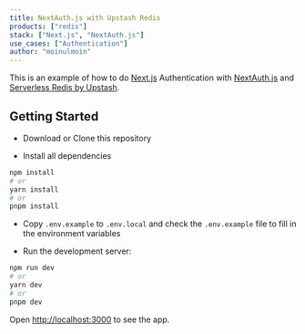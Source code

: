 ```yaml
---
title: NextAuth.js with Upstash Redis
products: ["redis"]
stack: ["Next.js", "NextAuth.js"]
use_cases: ["Authentication"]
author: "moinulmoin"
---
```


This is an example of how to do [Next.js](https://nextjs.org/) Authentication with [NextAuth.js](https://next-auth.js.org/) and [Serverless Redis by Upstash](https://upstash.com/).

## Getting Started

- Download or Clone this repository

- Install all dependencies

```bash
npm install
# or
yarn install
# or
pnpm install
```

- Copy `.env.example` to `.env.local` and check the `.env.example` file to fill in the environment variables

- Run the development server:

```bash
npm run dev
# or
yarn dev
# or
pnpm dev
```

Open [http://localhost:3000](http://localhost:3000) to see the app.
